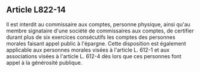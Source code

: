 Article L822-14
----
Il est interdit au commissaire aux comptes, personne physique, ainsi qu'au
membre signataire d'une société de commissaires aux comptes, de certifier durant
plus de six exercices consécutifs les comptes des personnes morales faisant
appel public à l'épargne. Cette disposition est également applicable aux
personnes morales visées à l'article L. 612-1 et aux associations visées à
l'article L. 612-4 dès lors que ces personnes font appel à la générosité
publique.
